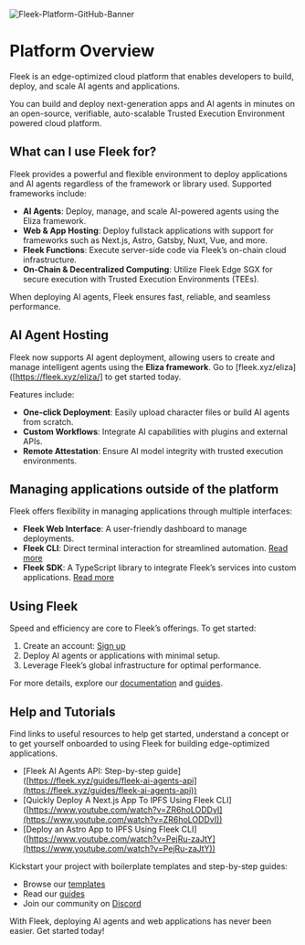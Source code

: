![Fleek-Platform-GitHub-Banner](https://github.com/fleek-platform/.github/assets/55561695/d78a3d27-7e89-40ba-8624-feb7c4f8b67e)


# Platform Overview

Fleek is an edge-optimized cloud platform that enables developers to build, deploy, and scale AI agents and applications. 

You can build and deploy next-generation apps and AI agents in minutes on an open-source, verifiable, auto-scalable Trusted Execution Environment powered cloud platform.

## What can I use Fleek for?

Fleek provides a powerful and flexible environment to deploy applications and AI agents regardless of the framework or library used. Supported frameworks include:

- **AI Agents**: Deploy, manage, and scale AI-powered agents using the Eliza framework.
- **Web & App Hosting**: Deploy fullstack applications with support for frameworks such as Next.js, Astro, Gatsby, Nuxt, Vue, and more.
- **Fleek Functions**: Execute server-side code via Fleek’s on-chain cloud infrastructure.
- **On-Chain & Decentralized Computing**: Utilize Fleek Edge SGX for secure execution with Trusted Execution Environments (TEEs).

When deploying AI agents, Fleek ensures fast, reliable, and seamless performance.

## AI Agent Hosting

Fleek now supports AI agent deployment, allowing users to create and manage intelligent agents using the **Eliza framework**. Go to [fleek.xyz/eliza]([https://fleek.xyz/eliza/] to get started today.

Features include:

- **One-click Deployment**: Easily upload character files or build AI agents from scratch.
- **Custom Workflows**: Integrate AI capabilities with plugins and external APIs.
- **Remote Attestation**: Ensure AI model integrity with trusted execution environments.

## Managing applications outside of the platform

Fleek offers flexibility in managing applications through multiple interfaces:

- **Fleek Web Interface**: A user-friendly dashboard to manage deployments.
- **Fleek CLI**: Direct terminal interaction for streamlined automation. [Read more](https://fleek.xyz/docs/cli)
- **Fleek SDK**: A TypeScript library to integrate Fleek’s services into custom applications. [Read more](https://fleek.xyz/docs/sdk)

## Using Fleek

Speed and efficiency are core to Fleek’s offerings. To get started:

1. Create an account: [Sign up](https://app.fleek.xyz)
2. Deploy AI agents or applications with minimal setup.
3. Leverage Fleek’s global infrastructure for optimal performance.

For more details, explore our [documentation](https://fleek.xyz/docs) and [guides](https://fleek.xyz/guides).

## Help and Tutorials

Find links to useful resources to help get started, understand a concept or to get yourself onboarded to using Fleek for building edge-optimized applications.

- [Fleek AI Agents API: Step-by-step guide]\([https://fleek.xyz/guides/fleek-ai-agents-api](https://fleek.xyz/guides/fleek-ai-agents-api))
- [Quickly Deploy A Next.js App To IPFS Using Fleek CLI]\([https://www.youtube.com/watch?v=ZR6hoLODDvI](https://www.youtube.com/watch?v=ZR6hoLODDvI))
- [Deploy an Astro App to IPFS Using Fleek CLI]\([https://www.youtube.com/watch?v=PejRu-zaJtY](https://www.youtube.com/watch?v=PejRu-zaJtY))

Kickstart your project with boilerplate templates and step-by-step guides:

- Browse our [templates](https://app.fleek.xyz/templates/)
- Read our [guides](https://fleek.xyz/guides/)
- Join our community on [Discord](https://discord.com/invite/fleek)


With Fleek, deploying AI agents and web applications has never been easier. Get started today!

